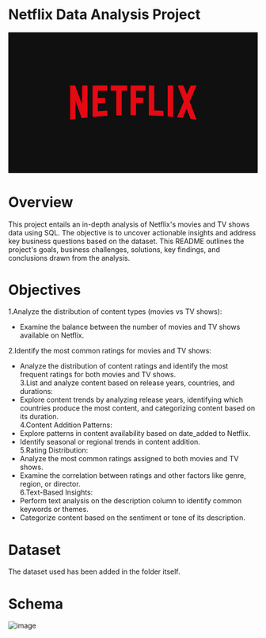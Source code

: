 # Netflix Data Analysis Project

![Netflix logo](https://github.com/vidita30/Netflix_SQL_Project/blob/main/n%20logo.jpg)

# Overview
This project entails an in-depth analysis of Netflix's movies and TV shows data using SQL. The objective is to uncover actionable insights and address key business questions based on the dataset. This README outlines the project's goals, business challenges, solutions, key findings, and conclusions drawn from the analysis.

# Objectives
1.Analyze the distribution of content types (movies vs TV shows): 
- Examine the balance between the number of movies and TV shows available on Netflix.
  
2.Identify the most common ratings for movies and TV shows:
- Analyze the distribution of content ratings and identify the most frequent ratings for both movies and TV shows.</br>
3.List and analyze content based on release years, countries, and durations:</br>
- Explore content trends by analyzing release years, identifying which countries produce the most content, and categorizing    content based on its duration.</br>
4.Content Addition Patterns:</br>
- Explore patterns in content availability based on date_added to Netflix.</br>
- Identify seasonal or regional trends in content addition.</br>
5.Rating Distribution:</br>
- Analyze the most common ratings assigned to both movies and TV shows.</br>
- Examine the correlation between ratings and other factors like genre, region, or director.</br>
6.Text-Based Insights:</br>
- Perform text analysis on the description column to identify common keywords or themes.</br>
- Categorize content based on the sentiment or tone of its description.</br>

# Dataset
The dataset used has been added in the folder itself.

# Schema
![image](https://github.com/user-attachments/assets/599ab87a-a5f0-4516-998b-f34f1fd92067)
